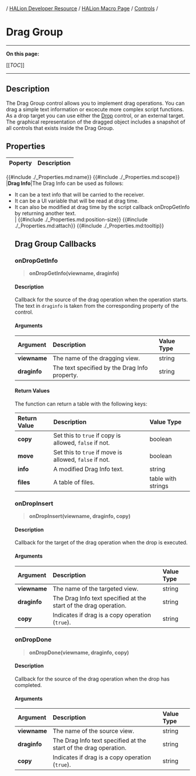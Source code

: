 / [HALion Developer Resource](../../HALion-Developer-Resource.md) / [HALion Macro Page](./HALion-Macro-Page.md) / [Controls](./Controls.md) /

# Drag Group

---

**On this page:**

[[_TOC_]]

---

## Description

The Drag Group control allows you to implement drag operations. You can drag a simple text information or excecute more complex script functions. As a drop target you can use either the [Drop](./Drop.md) control, or an external target. The graphical representation of the dragged object includes a snapshot of all controls that exists inside the Drag Group.

## Properties

|Poperty|Description|
|:-|:-|
{{#include ./_Properties.md:name}}
{{#include ./_Properties.md:scope}}
|**Drag Info**|The Drag Info can be used as follows:<ul><li>It can be a text info that will be carried to the receiver.</li><li>It can be a UI variable that will be read at drag time.</li><li>It can also be modified at drag time by the script callback onDropGetInfo by returning another text.</li>|
{{#include ./_Properties.md:position-size}}
{{#include ./_Properties.md:attach}}
{{#include ./_Properties.md:tooltip}}

## Drag Group Callbacks

### onDropGetInfo

>**onDropGetInfo(viewname, draginfo)**

#### Description

Callback for the source of the drag operation when the operation starts. The text in ``draginfo`` is taken from the corresponding property of the control.

#### Arguments

|Argument|Description|Value Type|
|:-|:-|:-|
|**viewname**|The name of the dragging view.|string|
|**draginfo**|The text specified by the Drag Info property.|string|

#### Return Values

The function can return a table with the following keys:

|Return Value|Description|Value Type|
|:-|:-|:-|
|**copy**|Set this to ``true`` if copy is allowed, ``false`` if not.|boolean|
|**move**|Set this to ``true`` if move is allowed, ``false`` if not.|boolean|
|**info**|A modified Drag Info text.|string|
|**files**|A table of files.|table with strings|

### onDropInsert

>**onDropInsert(viewname, draginfo, copy)**

#### Description

Callback for the target of the drag operation when the drop is executed.

#### Arguments

|Argument|Description|Value Type|
|:-|:-|:-|
|**viewname**|The name of the targeted view.|string|
|**draginfo**|The Drag Info text specified at the start of the drag operation.|string|
|**copy**|Indicates if drag is a copy operation (``true``).|string|

### onDropDone

>**onDropDone(viewname, draginfo, copy)**

#### Description

Callback for the source of the drag operation when the drop has completed.

#### Arguments

|Argument|Description|Value Type|
|:-|:-|:-|
|**viewname**|The name of the source view.|string|
|**draginfo**|The Drag Info text specified at the start of the drag operation.|string|
|**copy**|Indicates if drag is a copy operation (``true``).|string|
